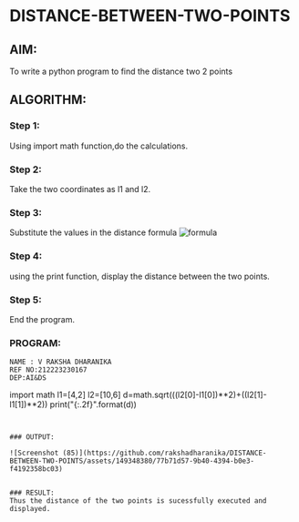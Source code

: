 # DISTANCE-BETWEEN-TWO-POINTS

## AIM:
To write a python program to find the distance two 2 points
## ALGORITHM:
### Step 1: 
Using import math function,do the calculations.
### Step 2: 
Take the two coordinates as l1 and l2.
### Step 3: 
Substitute the values in the distance formula  ![formula](/formula.JPG)
### Step 4: 
using the print function, display the distance between the two points.
### Step 5: 
End the program.
### PROGRAM:
```
NAME : V RAKSHA DHARANIKA
REF NO:212223230167
DEP:AI&DS
```
import math
l1=[4,2]
l2=[10,6]
d=math.sqrt(((l2[0]-l1[0])**2)+((l2[1]-l1[1])**2))
print("{:.2f}".format(d))
```


### OUTPUT:

![Screenshot (85)](https://github.com/rakshadharanika/DISTANCE-BETWEEN-TWO-POINTS/assets/149348380/77b71d57-9b40-4394-b0e3-f4192358bc03)


### RESULT:
Thus the distance of the two points is sucessfully executed and displayed.
